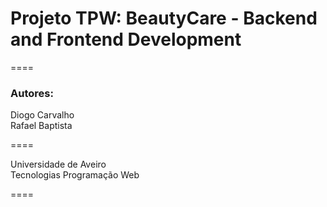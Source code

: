 # Projeto TPW: BeautyCare - Backend and Frontend Development

====

### Autores:

Diogo Carvalho <br/>
Rafael Baptista 

====

Universidade de Aveiro<br/>
Tecnologias Programação Web

====
